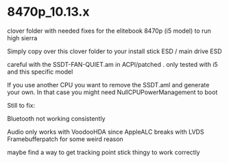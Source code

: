 # 8470p_10.13.x
clover folder with needed fixes for the elitebook 8470p (i5 model) to run high sierra

Simply copy over this clover folder to your install stick ESD / main drive ESD

careful with the SSDT-FAN-QUIET.am in ACPI/patched . only tested with i5 and this specific model

If you use another CPU you want to remove the SSDT.aml and generate your own. In that case you might need NullCPUPowerManagement to boot


Still to fix:

Bluetooth not working consistently

Audio only works with VoodooHDA since AppleALC breaks with LVDS Framebufferpatch for some weird reason

maybe find a way to get tracking point stick thingy to work correctly
